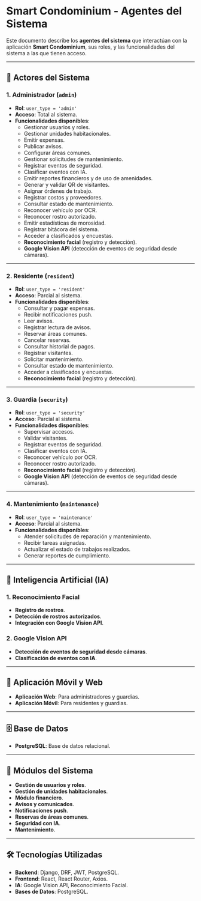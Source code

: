 # Smart Condominium - Agentes del Sistema

Este documento describe los **agentes del sistema** que interactúan con la aplicación **Smart Condominium**, sus roles, y las funcionalidades del sistema a las que tienen acceso.

---

## 🧍 Actores del Sistema

### 1. **Administrador** (`admin`)

- **Rol**: `user_type = 'admin'`
- **Acceso**: Total al sistema.
- **Funcionalidades disponibles**:
  - Gestionar usuarios y roles.
  - Gestionar unidades habitacionales.
  - Emitir expensas.
  - Publicar avisos.
  - Configurar áreas comunes.
  - Gestionar solicitudes de mantenimiento.
  - Registrar eventos de seguridad.
  - Clasificar eventos con IA.
  - Emitir reportes financieros y de uso de amenidades.
  - Generar y validar QR de visitantes.
  - Asignar órdenes de trabajo.
  - Registrar costos y proveedores.
  - Consultar estado de mantenimiento.
  - Reconocer vehículo por OCR.
  - Reconocer rostro autorizado.
  - Emitir estadísticas de morosidad.
  - Registrar bitácora del sistema.
  - Acceder a clasificados y encuestas.
  - **Reconocimiento facial** (registro y detección).
  - **Google Vision API** (detección de eventos de seguridad desde cámaras).

---

### 2. **Residente** (`resident`)

- **Rol**: `user_type = 'resident'`
- **Acceso**: Parcial al sistema.
- **Funcionalidades disponibles**:
  - Consultar y pagar expensas.
  - Recibir notificaciones push.
  - Leer avisos.
  - Registrar lectura de avisos.
  - Reservar áreas comunes.
  - Cancelar reservas.
  - Consultar historial de pagos.
  - Registrar visitantes.
  - Solicitar mantenimiento.
  - Consultar estado de mantenimiento.
  - Acceder a clasificados y encuestas.
  - **Reconocimiento facial** (registro y detección).

---

### 3. **Guardia** (`security`)

- **Rol**: `user_type = 'security'`
- **Acceso**: Parcial al sistema.
- **Funcionalidades disponibles**:
  - Supervisar accesos.
  - Validar visitantes.
  - Registrar eventos de seguridad.
  - Clasificar eventos con IA.
  - Reconocer vehículo por OCR.
  - Reconocer rostro autorizado.
  - **Reconocimiento facial** (registro y detección).
  - **Google Vision API** (detección de eventos de seguridad desde cámaras).

---

### 4. **Mantenimiento** (`maintenance`)

- **Rol**: `user_type = 'maintenance'`
- **Acceso**: Parcial al sistema.
- **Funcionalidades disponibles**:
  - Atender solicitudes de reparación y mantenimiento.
  - Recibir tareas asignadas.
  - Actualizar el estado de trabajos realizados.
  - Generar reportes de cumplimiento.

---

## 🧠 Inteligencia Artificial (IA)

### 1. **Reconocimiento Facial**

- **Registro de rostros**.
- **Detección de rostros autorizados**.
- **Integración con Google Vision API**.

### 2. **Google Vision API**

- **Detección de eventos de seguridad desde cámaras**.
- **Clasificación de eventos con IA**.

---

## 📱 Aplicación Móvil y Web

- **Aplicación Web**: Para administradores y guardias.
- **Aplicación Móvil**: Para residentes y guardias.

---

## 🗄️ Base de Datos

- **PostgreSQL**: Base de datos relacional.

---

## 🧩 Módulos del Sistema

- **Gestión de usuarios y roles**.
- **Gestión de unidades habitacionales**.
- **Módulo financiero**.
- **Avisos y comunicados**.
- **Notificaciones push**.
- **Reservas de áreas comunes**.
- **Seguridad con IA**.
- **Mantenimiento**.

---

## 🛠️ Tecnologías Utilizadas

- **Backend**: Django, DRF, JWT, PostgreSQL.
- **Frontend**: React, React Router, Axios.
- **IA**: Google Vision API, Reconocimiento Facial.
- **Bases de Datos**: PostgreSQL.
